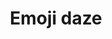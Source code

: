 ---
title: Emoji daze
tags: ["emoji", "daze", "confused", "lost", "bewildered", "disoriented", "perplexed"]
icon: emoji-daze
svg: '<svg xmlns="http://www.w3.org/2000/svg" width="24" height="24" fill="none" viewBox="0 0 24 24" stroke-width="1.5" stroke-linecap="round" stroke-linejoin="round" stroke="currentColor"><path d="m8 12 2-1.5L8 9m8 3-2-1.5L16 9m0 7.25-1.333-1-1.334 1-1.333-1-1.333 1-1.334-1-1.333 1"/><circle cx="12" cy="12" r="9"/></svg>'
---